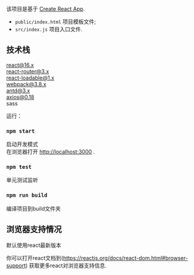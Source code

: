该项目是基于 [Create React App](https://github.com/facebookincubator/create-react-app).

* `public/index.html` 项目模板文件;
* `src/index.js` 项目入口文件.


## 技术栈

react@16.x<br>
react-router@3.x<br>
react-loadable@1.x<br>
webpack@3.8.x<br>
antd@3.x<br>
axios@0.18<br>
sass


运行：

### `npm start`

启动开发模式<br>
在浏览器打开 [http://localhost:3000](http://localhost:3000) .

### `npm test`

单元测试监听

### `npm run build`

编译项目到build文件夹

## 浏览器支持情况

默认使用react最新版本

你可以打开react文档到(https://reactjs.org/docs/react-dom.html#browser-support) 获取更多react对浏览器支持信息.

